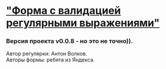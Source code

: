 # ["Форма с валидацией регулярными выражениями"](https://antonvolkov71.github.io/severe-project/) 

### Версия проекта v0.0.8 - но это не точно)).

Автор регулярки: Антон Волков.  
Авторы формы: ребята из Яндекса.
